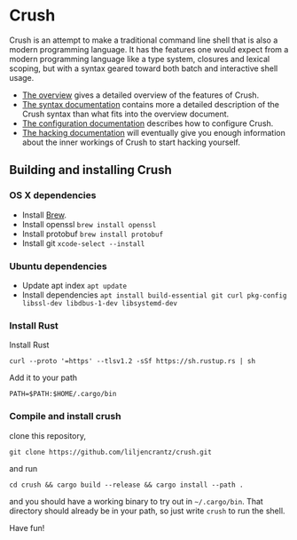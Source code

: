 # Crush

Crush is an attempt to make a traditional command line shell that is also a
modern programming language. It has the features one would expect from a modern
programming language like a type system, closures and lexical scoping, but with
a syntax geared toward both batch and interactive shell usage.

- [The overview](docs/overview.md) gives a detailed overview of the
  features of Crush. 
- [The syntax documentation](docs/syntax.md) contains more a detailed description
  of the Crush syntax than what fits into the overview document. 
- [The configuration documentation](docs/config.md) describes how to configure Crush.
- [The hacking documentation](docs/hacking.md) will eventually give you enough
  information about the inner workings of Crush to start hacking yourself.

## Building and installing Crush

### OS X dependencies

* Install [Brew](https://brew.sh/).
* Install openssl `brew install openssl`
* Install protobuf `brew install protobuf`
* Install git `xcode-select --install`

### Ubuntu dependencies

* Update apt index `apt update`
* Install dependencies `apt install build-essential git curl pkg-config libssl-dev libdbus-1-dev libsystemd-dev`

### Install Rust

Install Rust

    curl --proto '=https' --tlsv1.2 -sSf https://sh.rustup.rs | sh

Add it to your path

    PATH=$PATH:$HOME/.cargo/bin

### Compile and install crush

clone this repository,

    git clone https://github.com/liljencrantz/crush.git
 
and run

    cd crush && cargo build --release && cargo install --path .

and you should have a working binary to try out in `~/.cargo/bin`.
That directory should already be in your path, so just write `crush` to run
the shell.

Have fun!
